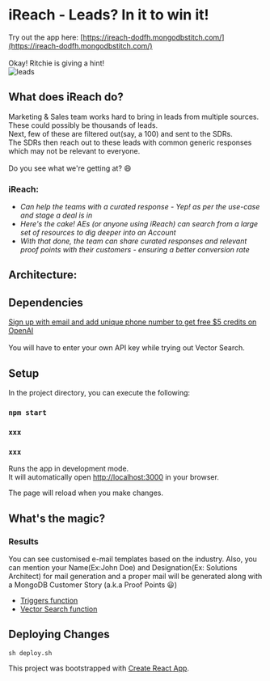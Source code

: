 # iReach - Leads? In it to win it!

Try out the app here: [https://ireach-dodfh.mongodbstitch.com/](https://ireach-dodfh.mongodbstitch.com/)
\
\
Okay! Ritchie is giving a hint!\
![leads](https://github.com/sandhyadev01/Hackathon2024_IndiaSA/assets/30409471/55686f93-025d-4c5c-b25f-0e98df95f494)

## What does iReach do?
Marketing & Sales team works hard to bring in leads from multiple sources. These could possibly be thousands of leads.\
Next, few of these are filtered out(say, a 100) and sent to the SDRs.\
The SDRs then reach out to these leads with common generic responses which may not be relevant to everyone.\
\
Do you see what we're getting at? 😄


### iReach:
- _Can help the teams with a curated response - Yep! as per the use-case and stage a deal is in_
- _Here's the cake! AEs (or anyone using iReach) can search from a large set of resources to dig deeper into an Account_
- _With that done, the team can share curated responses and relevant proof points with their customers - ensuring a better conversion rate_

## Architecture:



## Dependencies
[Sign up with email and add unique phone number to get free $5 credits on OpenAI](https://openai.com/pricing#:~:text=Start%20for%20free)\
\
You will have to enter your own API key while trying out Vector Search.


## Setup

In the project directory, you can execute the following:

### `npm start`
### `xxx`
### `xxx`

Runs the app in development mode.\
It will automatically open [http://localhost:3000](http://localhost:3000) in your browser.

The page will reload when you make changes.

## What's the magic? 

### Results
You can see customised e-mail templates based on the industry. Also, you can mention your Name(Ex:John Doe) and Designation(Ex: Solutions Architect) for mail generation and a proper mail will be generated along with a MongoDB Customer Story (a.k.a Proof Points 😃)
- [Triggers function](/Triggers/functions/Atlas_Triggers_openAI_scheduled_1689945708.js)
- [Vector Search function](/Triggers/functions/vector.js)

## Deploying Changes
`sh deploy.sh`

This project was bootstrapped with [Create React App](https://github.com/facebook/create-react-app).

